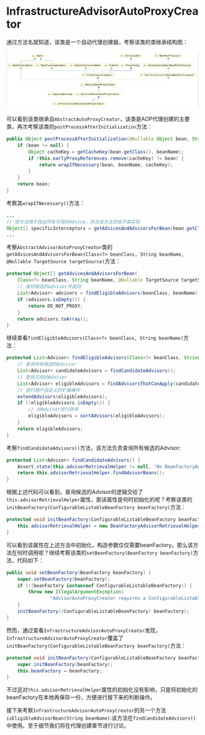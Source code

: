# InfrastructureAdvisorAutoProxyCreator

通过方法名就知道，该类是一个自动代理创建器，考察该类的类继承结构图：

![InfrastructureAdvisorAutoProxyCreator类继承结构图](./InfrastructureAdvisorAutoProxyCreator类继承结构图.png)

可以看到该类继承自`AbstractAutoProxyCreator`，该类是AOP代理创建的主要类，再次考察该类的`postProcessAfterInitialization`方法：

```java
public Object postProcessAfterInitialization(@Nullable Object bean, String beanName) {
    if (bean != null) {
        Object cacheKey = getCacheKey(bean.getClass(), beanName);
        if (this.earlyProxyReferences.remove(cacheKey) != bean) {
            return wrapIfNecessary(bean, beanName, cacheKey);
        }
    }
    return bean;
}
```

考察其`wrapIfNecessary()`方法：

```java
...
// 该方法用于找出所有可用的Advice，并且该方法交给子类实现
Object[] specificInterceptors = getAdvicesAndAdvisorsForBean(bean.getClass(), beanName, null);
...
```

考察`AbstractAdvisorAutoProxyCreator`类的`getAdvicesAndAdvisorsForBean(Class<?> beanClass, String beanName, @Nullable TargetSource targetSource)`方法：

```java
protected Object[] getAdvicesAndAdvisorsForBean(
    Class<?> beanClass, String beanName, @Nullable TargetSource targetSource) {
    // 查找候选的advisor并返回
    List<Advisor> advisors = findEligibleAdvisors(beanClass, beanName);
    if (advisors.isEmpty()) {
        return DO_NOT_PROXY;
    }
    return advisors.toArray();
}
```

继续查看`findEligibleAdvisors(Class<?> beanClass, String beanName)`方法：

```java
protected List<Advisor> findEligibleAdvisors(Class<?> beanClass, String beanName) {
    // 查询所有候选的Advisor
    List<Advisor> candidateAdvisors = findCandidateAdvisors();
    // 查找可用的Advisor
    List<Advisor> eligibleAdvisors = findAdvisorsThatCanApply(candidateAdvisors, beanClass, beanName);
    // 进行用户自定义的扩展操作
    extendAdvisors(eligibleAdvisors);
    if (!eligibleAdvisors.isEmpty()) {
        // 对Advisor进行排序
        eligibleAdvisors = sortAdvisors(eligibleAdvisors);
    }
    return eligibleAdvisors;
}
```

考察`findCandidateAdvisors()`方法，该方法负责查询所有候选的Advisor:

```java
protected List<Advisor> findCandidateAdvisors() {
    Assert.state(this.advisorRetrievalHelper != null, "No BeanFactoryAdvisorRetrievalHelper available");
    return this.advisorRetrievalHelper.findAdvisorBeans();
}
```

根据上述代码可以看到，查询候选的Advisor的逻辑交给了`this.advisorRetrievalHelper`属性，那该属性是何时初始化的呢？考察该类的
`initBeanFactory(ConfigurableListableBeanFactory beanFactory)`方法：

```java
protected void initBeanFactory(ConfigurableListableBeanFactory beanFactory) {
    this.advisorRetrievalHelper = new BeanFactoryAdvisorRetrievalHelperAdapter(beanFactory);
}
```

可以看到该属性在上述方法中初始化，构造参数仅仅需要beanFactory。那么该方法在何时调用呢？继续考察该类的`setBeanFactory(BeanFactory beanFactory)`方法，代码如下：

```java
public void setBeanFactory(BeanFactory beanFactory) {
    super.setBeanFactory(beanFactory);
    if (!(beanFactory instanceof ConfigurableListableBeanFactory)) {
        throw new IllegalArgumentException(
                "AdvisorAutoProxyCreator requires a ConfigurableListableBeanFactory: " + beanFactory);
    }
    initBeanFactory((ConfigurableListableBeanFactory) beanFactory);
}
```

然而，通过查看`InfrastructureAdvisorAutoProxyCreator`发现，`InfrastructureAdvisorAutoProxyCreator`覆盖了`initBeanFactory(ConfigurableListableBeanFactory beanFactory)`方法：

```java
protected void initBeanFactory(ConfigurableListableBeanFactory beanFactory) {
    super.initBeanFactory(beanFactory);
    this.beanFactory = beanFactory;
}
```

不过这对`this.advisorRetrievalHelper`属性的初始化没有影响，只是将初始化的beanFactory在本地再保存一份，方便进行接下来的判断操作。

接下来考察`InfrastructureAdvisorAutoProxyCreator`的另一个方法`isEligibleAdvisorBean(String beanName)`:该方法在`findCandidateAdvisors()`中使用。至于细节我们将在代理创建章节进行讨论。
